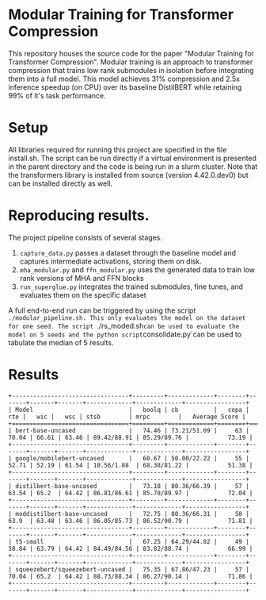 # Modular Training for Transformer Compression

This repository houses the source code for the paper "Modular Training for Transformer Compression". Modular training is an approach to transformer compression that trains low rank submodules in isolation before integrating them into a full model. This model achieves 31\% compression and 2.5x inference speedup (on CPU) over its baseline DistilBERT while retaining 99% of it's task performance.


# Setup

All libraries required for running this project are specified in the file install.sh. The script can be run directly if a virtual environment is presented in the parent directory and the code is being run in a slurm cluster. Note that the transformers library is installed from source (version 4.42.0.dev0) but can be installed directly as well.


# Reproducing results.

The project pipeline consists of several stages.

1. `capture_data.py` passes a dataset through the baseline model and captures intermediate activations, storing them on disk.
2. `mha_modular.py` and `ffn_modular.py` uses the generated data to train low rank versions of MHA and FFN blocks
3. `run_superglue.py` integrates the trained submodules, fine tunes, and evaluates them on the specific dataset

A full end-to-end run can be triggered by using the script `./modular_pipeline.sh. This only evaluates the model on the dataset for one seed. The script `./rs\_moded.sh` can be used to evaluate the model on 5 seeds and the python script `consolidate.py`can be used to tabulate the median of 5 results.

# Results

```
+---------------------------------+---------+-------------+--------+-------+-------+-------+-------------+-------------+-----------------+
| Model                           |   boolq | cb          |   copa |   rte |   wic |   wsc | stsb        | mrpc        |   Average Score |
+=================================+=========+=============+========+=======+=======+=======+=============+=============+=================+
| bert-base-uncased               |   74.46 | 73.21/51.09 |     63 | 70.04 | 66.61 | 63.46 | 89.42/88.91 | 85.29/89.76 |           73.19 |
+---------------------------------+---------+-------------+--------+-------+-------+-------+-------------+-------------+-----------------+
| google/mobilebert-uncased       |   60.67 | 50.00/22.22 |     55 | 52.71 | 52.19 | 61.54 | 10.56/1.88  | 68.38/81.22 |           51.38 |
+---------------------------------+---------+-------------+--------+-------+-------+-------+-------------+-------------+-----------------+
| distilbert-base-uncased         |   73.18 | 80.36/66.39 |     57 | 63.54 | 65.2  | 64.42 | 86.81/86.61 | 85.78/89.97 |           72.04 |
+---------------------------------+---------+-------------+--------+-------+-------+-------+-------------+-------------+-----------------+
| moddistilbert-base-uncased      |   72.75 | 80.36/66.31 |     58 | 63.9  | 63.48 | 63.46 | 86.05/85.73 | 86.52/90.79 |           71.81 |
+---------------------------------+---------+-------------+--------+-------+-------+-------+-------------+-------------+-----------------+
| t5-small                        |   67.25 | 64.29/44.82 |     49 | 58.84 | 63.79 | 64.42 | 84.49/84.56 | 83.82/88.74 |           66.99 |
+---------------------------------+---------+-------------+--------+-------+-------+-------+-------------+-------------+-----------------+
| squeezebert/squeezebert-uncased |   75.35 | 67.86/47.23 |     57 | 70.04 | 65.2  | 64.42 | 88.73/88.34 | 86.27/90.14 |           71.86 |
+---------------------------------+---------+-------------+--------+-------+-------+-------+-------------+-------------+-----------------+


```

